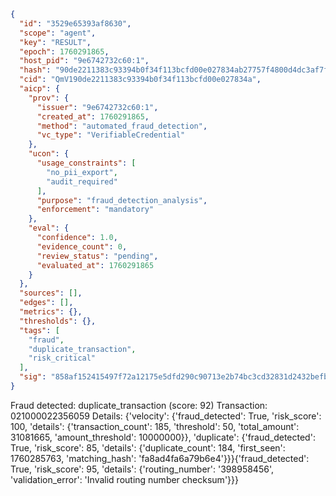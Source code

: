 ```json
{
  "id": "3529e65393af8630",
  "scope": "agent",
  "key": "RESULT",
  "epoch": 1760291865,
  "host_pid": "9e6742732c60:1",
  "hash": "90de2211383c93394b0f34f113bcfd00e027834ab27757f4800d4dc3af7f4f27",
  "cid": "QmV190de2211383c93394b0f34f113bcfd00e027834a",
  "aicp": {
    "prov": {
      "issuer": "9e6742732c60:1",
      "created_at": 1760291865,
      "method": "automated_fraud_detection",
      "vc_type": "VerifiableCredential"
    },
    "ucon": {
      "usage_constraints": [
        "no_pii_export",
        "audit_required"
      ],
      "purpose": "fraud_detection_analysis",
      "enforcement": "mandatory"
    },
    "eval": {
      "confidence": 1.0,
      "evidence_count": 0,
      "review_status": "pending",
      "evaluated_at": 1760291865
    }
  },
  "sources": [],
  "edges": [],
  "metrics": {},
  "thresholds": {},
  "tags": [
    "fraud",
    "duplicate_transaction",
    "risk_critical"
  ],
  "sig": "858af152415497f72a12175e5dfd290c90713e2b74bc3cd32831d2432befbd08"
}
```

Fraud detected: duplicate_transaction (score: 92)
Transaction: 021000022356059
Details: {'velocity': {'fraud_detected': True, 'risk_score': 100, 'details': {'transaction_count': 185, 'threshold': 50, 'total_amount': 31081665, 'amount_threshold': 10000000}}, 'duplicate': {'fraud_detected': True, 'risk_score': 85, 'details': {'duplicate_count': 184, 'first_seen': 1760285763, 'matching_hash': 'fa8ad4fa6a79b6e4'}}}{'fraud_detected': True, 'risk_score': 95, 'details': {'routing_number': '398958456', 'validation_error': 'Invalid routing number checksum'}}}